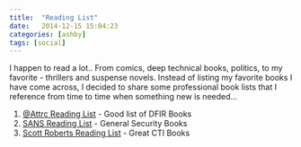 ```yaml
---
title:  "Reading List"
date:   2014-12-15 15:04:23
categories: [ashby]
tags: [social]
---
```

I happen to read a lot.. From comics, deep technical books, politics, to my favorite - thrillers and suspense novels.  Instead of listing my favorite books I have come across, I decided to share some professional book lists that I reference from time to time when something new is needed...

 1. [@Attrc Reading List](http://www.dfir.org/?q=node/8) - Good list of DFIR Books
 2. [SANS Reading List](https://www.sans.edu/cyber-research/book-reviews/article/security-books-best) - General Security Books
 3. [Scott Roberts Reading List](https://medium.com/@sroberts/cti-reading-list-a93ccdd7469c) - Great CTI Books
 
